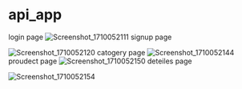 # api_app

login page
![Screenshot_1710052111](https://github.com/YaYa-2/Project-6/assets/130002587/31aff2a3-8d5e-40c3-9590-b6116042d6ae)
signup page 

![Screenshot_1710052120](https://github.com/YaYa-2/Project-6/assets/130002587/77114830-890f-4e26-8078-d99fd0d21cc6)
catogery page
![Screenshot_1710052144](https://github.com/YaYa-2/Project-6/assets/130002587/2e61c879-9f09-4938-9e74-ec5e8760a4dc)
proudect page
![Screenshot_1710052150](https://github.com/YaYa-2/Project-6/assets/130002587/4798a326-af56-4d53-a905-4be7fc9aef04)
deteiles page

![Screenshot_1710052154](https://github.com/YaYa-2/Project-6/assets/130002587/504ae1b2-db0e-4061-88f5-0e421088b60b)
